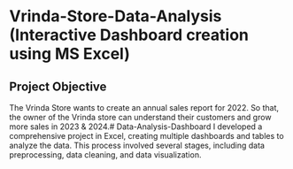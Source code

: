 # Vrinda-Store-Data-Analysis (Interactive Dashboard creation using MS Excel)
## Project Objective
The Vrinda Store wants to create an annual sales report for 2022. So that, the owner of the Vrinda store can understand their customers and grow more sales in 2023 & 2024.# Data-Analysis-Dashboard
I developed a comprehensive project in Excel, creating multiple dashboards and tables to analyze the data. This process involved several stages, including data preprocessing, data cleaning, and data visualization.

